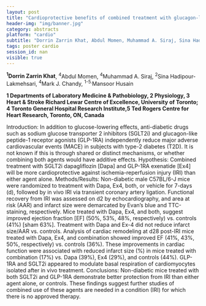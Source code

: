 ```yaml
---
layout: post
title: "Cardioprotective benefits of combined treatment with glucagon-like peptide-1 receptor agonist and sodium glucose transporter 2 inhibitor in mice"
header-img: "img/banner.jpg"
category: abstracts
platform: "cardio"
subtitle: "Dorrin Zarrin Khat, Abdul Momen, Muhammad A. Siraj, Sina Hadipour-Lakmehsari, Mark J. Chandy, Mansoor Husain"
tags: poster cardio
session_id: nan
visible: true
---
```

**<sup>1</sup>Dorrin Zarrin Khat**, <sup>4</sup>Abdul Momen, <sup>4</sup>Muhammad A. Siraj, <sup>2</sup>Sina Hadipour-Lakmehsari, <sup>4</sup>Mark J. Chandy, <sup>1-5.</sup>Mansoor Husain

__1 Departments of Laboratory Medicine & Pathobiology, 2 Physiology, 3 Heart & Stroke Richard Lewar Centre of Excellence, University of Toronto; 4 Toronto General Hospital Research Institute,5 Ted Rogers Centre for Heart Research, Toronto, ON, Canada__

Introduction: In addition to glucose-lowering effects, anti-diabetic drugs such as sodium glucose transporter 2 inhibitors (SGLT2i) and glucagon-like peptide-1 receptor agonists (GLP-1RA) independently reduce major adverse cardiovascular events (MACE) in subjects with type-2 diabetes (T2D). It is not known if this is through shared or distinct mechanisms, or whether combining both agents would have additive effects.
Hypothesis: Combined treatment with SGLT2i dapagliflozin [Dapa] and GLP-1RA exenatide [Ex4] will be more cardioprotective against ischemia-reperfusion injury (IRI) than either agent alone.
Methods/Results: Non-diabetic male C57BL/6-J mice were randomized to treatment with Dapa, Ex4, both, or vehicle for 7-days (d), followed by in vivo IRI via transient coronary artery ligation. Functional recovery from IRI was assessed on d2 by echocardiography, and area at risk (AAR) and infarct size were demarcated by Evan’s blue and TTC-staining, respectively. Mice treated with Dapa, Ex4, and both, suggest improved ejection fraction [EF] (50%, 53%, 48%, respectively) vs. controls (41%) [sham 63%]. Treatment with Dapa and Ex-4 did not reduce infarct size/AAR vs. controls. Analysis of cardiac remodeling at d28 post-IRI mice treated with Dapa, Ex4, and combination showed improved EF (41%, 43%, 50%, respectively) vs. controls (36%). These improvements in cardiac function were associated with reduced infarct size (%) in mice treated with combination (17%) vs. Dapa (39%), Ex4 (29%), and controls (44%). GLP-1RA and SGLT2i appeared to modulate basal respiration of cardiomyocytes isolated after in vivo treatment. 
Conclusions: Non-diabetic mice treated with both SGLT2i and GLP-1RA demonstrate better protection from IRI than either agent alone, or controls. These findings suggest further studies of combined use of these agents are needed in a condition (IRI) for which there is no approved therapy.
